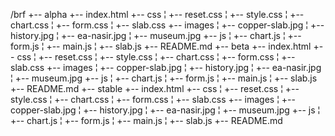 /brf
+-- alpha
    +-- index.html
    +-- css
    ¦   +-- reset.css
    ¦   +-- style.css
    ¦   +-- chart.css
    ¦   +-- form.css
    ¦   +-- slab.css
    +-- images
    ¦   +-- copper-slab.jpg
    ¦   +-- history.jpg
    ¦   +-- ea-nasir.jpg
    ¦   +-- museum.jpg
    +-- js
    ¦   +-- chart.js
    ¦   +-- form.js
    ¦   +-- main.js
    ¦   +-- slab.js
    +-- README.md
+-- beta
    +-- index.html
    +-- css
    ¦   +-- reset.css
    ¦   +-- style.css
    ¦   +-- chart.css
    ¦   +-- form.css
    ¦   +-- slab.css
    +-- images
    ¦   +-- copper-slab.jpg
    ¦   +-- history.jpg
    ¦   +-- ea-nasir.jpg
    ¦   +-- museum.jpg
    +-- js
    ¦   +-- chart.js
    ¦   +-- form.js
    ¦   +-- main.js
    ¦   +-- slab.js
    +-- README.md
+-- stable
    +-- index.html
    +-- css
    ¦   +-- reset.css
    ¦   +-- style.css
    ¦   +-- chart.css
    ¦   +-- form.css
    ¦   +-- slab.css
    +-- images
    ¦   +-- copper-slab.jpg
    ¦   +-- history.jpg
    ¦   +-- ea-nasir.jpg
    ¦   +-- museum.jpg
    +-- js
    ¦   +-- chart.js
    ¦   +-- form.js
    ¦   +-- main.js
    ¦   +-- slab.js
    +-- README.md
